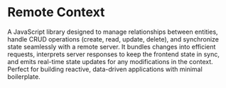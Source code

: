# Remote Context

A JavaScript library designed to manage relationships between entities, handle CRUD operations (create, read, update, delete), and synchronize state seamlessly with a remote server. It bundles changes into efficient requests, interprets server responses to keep the frontend state in sync, and emits real-time state updates for any modifications in the context. Perfect for building reactive, data-driven applications with minimal boilerplate.

